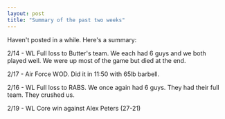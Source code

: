 ```yaml
---
layout: post
title: "Summary of the past two weeks"
---
```


Haven't posted in a while. Here's a summary:  

2/14 - WL Full loss to Butter's team. We each had 6 guys and we both played well. We were up most of the game but died at the end.  

2/17 - Air Force WOD. Did it in 11:50 with 65lb barbell.  

2/16 - WL Full loss to RABS. We once again had 6 guys. They had their full team. They crushed us.  

2/19 - WL Core win against Alex Peters (27-21)
